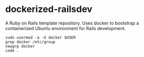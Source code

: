 
# dockerized-railsdev
A Ruby on Rails template repository. Uses docker to bootstrap a containerized Ubuntu environment for Rails development.  

```
sudo usermod -a -G docker $USER
grep docker /etc/group
newgrp docker
code .
```